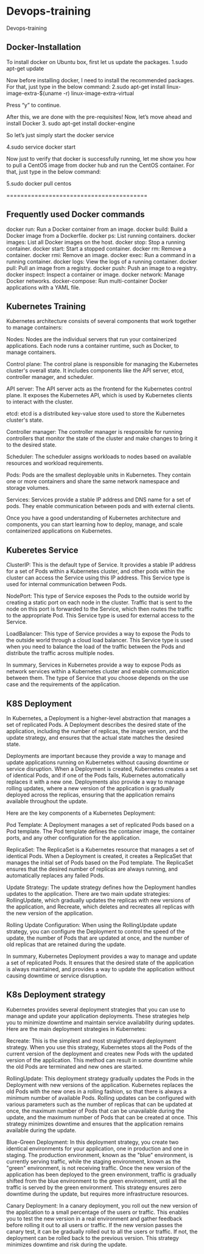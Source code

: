 # Devops-training
Devops-training
## Docker-Installation

To install docker on Ubuntu box, first let us update the packages.
 1.sudo apt-get update

Now before installing docker, I need to install the recommended packages. For that, just type in the below command:
2.sudo apt-get install linux-image-extra-$(uname -r) linux-image-extra-virtual

Press “y” to continue. 

After this, we are done with the pre-requisites! Now, let’s move ahead and install Docker
3. sudo apt-get install docker-engine

So let’s just simply start the docker service

4.sudo service docker start

Now just to verify that docker is successfully running, let me show you how to pull a CentOS image from docker hub and run the CentOS container. For that, just type in the below command:

5.sudo docker pull centos

========================================


## Frequently used Docker commands

docker run: Run a Docker container from an image.
docker build: Build a Docker image from a Dockerfile.
docker ps: List running containers.
docker images: List all Docker images on the host.
docker stop: Stop a running container.
docker start: Start a stopped container.
docker rm: Remove a container.
docker rmi: Remove an image.
docker exec: Run a command in a running container.
docker logs: View the logs of a running container.
docker pull: Pull an image from a registry.
docker push: Push an image to a registry.
docker inspect: Inspect a container or image.
docker network: Manage Docker networks.
docker-compose: Run multi-container Docker applications with a YAML file.



## Kubernetes Training
Kubernetes architecture consists of several components that work together to manage containers:

Nodes: Nodes are the individual servers that run your containerized applications. Each node runs a container runtime, such as Docker, to manage containers.

Control plane: The control plane is responsible for managing the Kubernetes cluster's overall state. It includes components like the API server, etcd, controller manager, and scheduler.

API server: The API server acts as the frontend for the Kubernetes control plane. It exposes the Kubernetes API, which is used by Kubernetes clients to interact with the cluster.

etcd: etcd is a distributed key-value store used to store the Kubernetes cluster's state.

Controller manager: The controller manager is responsible for running controllers that monitor the state of the cluster and make changes to bring it to the desired state.

Scheduler: The scheduler assigns workloads to nodes based on available resources and workload requirements.

Pods: Pods are the smallest deployable units in Kubernetes. They contain one or more containers and share the same network namespace and storage volumes.

Services: Services provide a stable IP address and DNS name for a set of pods. They enable communication between pods and with external clients.

Once you have a good understanding of Kubernetes architecture and components, you can start learning how to deploy, manage, and scale containerized applications on Kubernetes.

## Kuberetes Service

ClusterIP: This is the default type of Service. It provides a stable IP address for a set of Pods within a Kubernetes cluster, and other pods within the cluster can access the Service using this IP address. This Service type is used for internal communication between Pods.

NodePort: This type of Service exposes the Pods to the outside world by creating a static port on each node in the cluster. Traffic that is sent to the node on this port is forwarded to the Service, which then routes the traffic to the appropriate Pod. This Service type is used for external access to the Service.

LoadBalancer: This type of Service provides a way to expose the Pods to the outside world through a cloud load balancer. This Service type is used when you need to balance the load of the traffic between the Pods and distribute the traffic across multiple nodes.

In summary, Services in Kubernetes provide a way to expose Pods as network services within a Kubernetes cluster and enable communication between them. The type of Service that you choose depends on the use case and the requirements of the application.

## K8S Deployment

In Kubernetes, a Deployment is a higher-level abstraction that manages a set of replicated Pods. A Deployment describes the desired state of the application, including the number of replicas, the image version, and the update strategy, and ensures that the actual state matches the desired state.

Deployments are important because they provide a way to manage and update applications running on Kubernetes without causing downtime or service disruption. When a Deployment is created, Kubernetes creates a set of identical Pods, and if one of the Pods fails, Kubernetes automatically replaces it with a new one. Deployments also provide a way to manage rolling updates, where a new version of the application is gradually deployed across the replicas, ensuring that the application remains available throughout the update.

Here are the key components of a Kubernetes Deployment:

Pod Template: A Deployment manages a set of replicated Pods based on a Pod template. The Pod template defines the container image, the container ports, and any other configuration for the application.

ReplicaSet: The ReplicaSet is a Kubernetes resource that manages a set of identical Pods. When a Deployment is created, it creates a ReplicaSet that manages the initial set of Pods based on the Pod template. The ReplicaSet ensures that the desired number of replicas are always running, and automatically replaces any failed Pods.

Update Strategy: The update strategy defines how the Deployment handles updates to the application. There are two main update strategies: RollingUpdate, which gradually updates the replicas with new versions of the application, and Recreate, which deletes and recreates all replicas with the new version of the application.

Rolling Update Configuration: When using the RollingUpdate update strategy, you can configure the Deployment to control the speed of the update, the number of Pods that are updated at once, and the number of old replicas that are retained during the update.

In summary, Kubernetes Deployment provides a way to manage and update a set of replicated Pods. It ensures that the desired state of the application is always maintained, and provides a way to update the application without causing downtime or service disruption.

## K8s Deployment strategy


Kubernetes provides several deployment strategies that you can use to manage and update your application deployments. These strategies help you to minimize downtime and maintain service availability during updates. Here are the main deployment strategies in Kubernetes:

Recreate: This is the simplest and most straightforward deployment strategy. When you use this strategy, Kubernetes stops all the Pods of the current version of the deployment and creates new Pods with the updated version of the application. This method can result in some downtime while the old Pods are terminated and new ones are started.

RollingUpdate: This deployment strategy gradually updates the Pods in the Deployment with new versions of the application. Kubernetes replaces the old Pods with the new ones in a rolling fashion, so that there is always a minimum number of available Pods. Rolling updates can be configured with various parameters such as the number of replicas that can be updated at once, the maximum number of Pods that can be unavailable during the update, and the maximum number of Pods that can be created at once. This strategy minimizes downtime and ensures that the application remains available during the update.

Blue-Green Deployment: In this deployment strategy, you create two identical environments for your application, one in production and one in staging. The production environment, known as the "blue" environment, is currently serving traffic, while the staging environment, known as the "green" environment, is not receiving traffic. Once the new version of the application has been deployed to the green environment, traffic is gradually shifted from the blue environment to the green environment, until all the traffic is served by the green environment. This strategy ensures zero downtime during the update, but requires more infrastructure resources.

Canary Deployment: In a canary deployment, you roll out the new version of the application to a small percentage of the users or traffic. This enables you to test the new version in a real environment and gather feedback before rolling it out to all users or traffic. If the new version passes the canary test, it can be gradually rolled out to all the users or traffic. If not, the deployment can be rolled back to the previous version. This strategy minimizes downtime and risk during the update.

